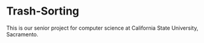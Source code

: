 # Trash-Sorting
This is our senior project for computer science at California State University, Sacramento. 
